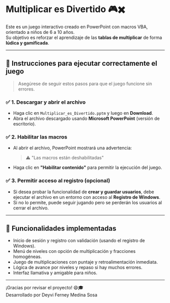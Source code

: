 
# Multiplicar es Divertido 🎮✖️

Este es un juego interactivo creado en PowerPoint con macros VBA, orientado a niños de 6 a 10 años.  
Su objetivo es reforzar el aprendizaje de las **tablas de multiplicar** de forma **lúdica y gamificada**.

---

## 🎯 Instrucciones para ejecutar correctamente el juego

> Asegúrese de seguir estos pasos para que el juego funcione sin errores.

### ✅ 1. Descargar y abrir el archivo
- Haga clic en `Multiplicar_es_Divertido.pptm` y luego en **Download**.
- Abra el archivo descargado usando **Microsoft PowerPoint** (versión de escritorio).

### ✅ 2. Habilitar las macros
- Al abrir el archivo, PowerPoint mostrará una advertencia:
  > ⚠️ "Las macros están deshabilitadas"
- Haga clic en **"Habilitar contenido"** para permitir la ejecución del juego.

### ✅ 3. Permitir acceso al registro (opcional)
- Si desea probar la funcionalidad de **crear y guardar usuarios**, debe ejecutar el archivo en un entorno con acceso al **Registro de Windows**.
- Si no lo permite, puede seguir jugando pero se perderán los usuarios al cerrar el archivo.

---

## 🧪 Funcionalidades implementadas

- Inicio de sesión y registro con validación (usando el registro de Windows).
- Menú de niveles con opción de multiplicación y fracciones homogéneas.
- Juego de multiplicaciones con puntaje y retroalimentación inmediata.
- Lógica de avance por niveles y repaso si hay muchos errores.
- Interfaz llamativa y amigable para niños.

---

¡Gracias por revisar el proyecto! 😄🎓  
Desarrollado por Deyvi Ferney Medina Sosa
